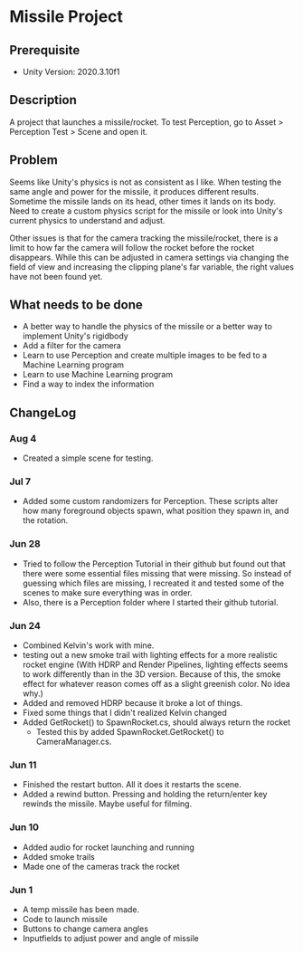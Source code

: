 # Missile Project

## Prerequisite
- Unity Version: 2020.3.10f1

## Description
A project that launches a missile/rocket.
To test Perception, go to Asset > Perception Test > Scene and open it. 

## Problem
Seems like Unity's physics is not as consistent as I like. When testing the same angle and power for the missile, it produces different results. Sometime the missile lands on its head, other times it lands on its body. Need to create a custom physics script for the missile or look into Unity's current physics to understand and adjust.

Other issues is that for the camera tracking the missile/rocket, there is a limit to how far the camera will follow the rocket before the rocket disappears. While this can be adjusted in camera settings via changing the field of view and increasing the clipping plane's far variable, the right values have not been found yet.

## What needs to be done
- A better way to handle the physics of the missile or a better way to implement Unity's rigidbody
- Add a filter for the camera
- Learn to use Perception and create multiple images to be fed to a Machine Learning program
- Learn to use Machine Learning program
- Find a way to index the information

## ChangeLog
### Aug 4
- Created a simple scene for testing.
### Jul 7
- Added some custom randomizers for Perception. These scripts alter how many foreground objects spawn, what position they spawn in, and the rotation.
### Jun 28
- Tried to follow the Perception Tutorial in their github but found out that there were some essential files missing that were missing. So instead of guessing which files are missing, I recreated it and tested some of the scenes to make sure everything was in order.
- Also, there is a Perception folder where I started their github tutorial.
### Jun 24
- Combined Kelvin's work with mine.
- testing out a new smoke trail with lighting effects for a more realistic rocket engine
(With HDRP and Render Pipelines, lighting effects seems to work differently than in the 3D version. Because of this, the smoke effect for whatever reason comes off as a slight greenish color. No idea why.)
- Added and removed HDRP because it broke a lot of things.
- Fixed some things that I didn't realized Kelvin changed
- Added GetRocket() to SpawnRocket.cs, should always return the rocket
  - Tested this by added SpawnRocket.GetRocket() to CameraManager.cs.
### Jun 11
- Finished the restart button. All it does it restarts the scene.
- Added a rewind button. Pressing and holding the return/enter key rewinds the missile. Maybe useful for filming.
### Jun 10
- Added audio for rocket launching and running
- Added smoke trails
- Made one of the cameras track the rocket
### Jun 1
- A temp missile has been made.
- Code to launch missile
- Buttons to change camera angles
- Inputfields to adjust power and angle of missile
